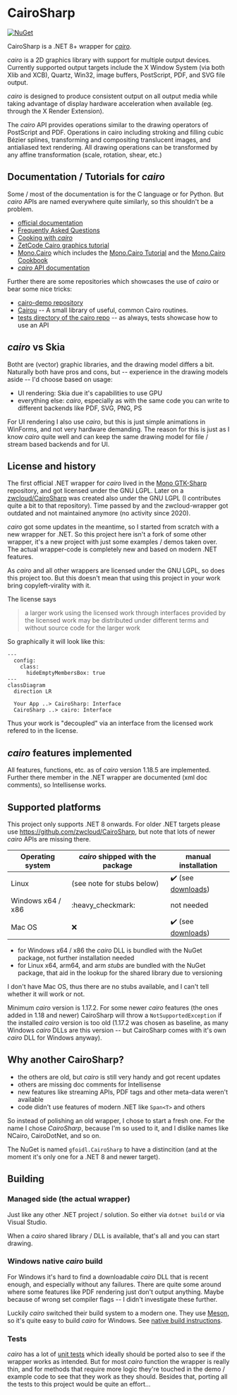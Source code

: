 # CairoSharp

[![NuGet](https://img.shields.io/nuget/v/gfoidl.CairoSharp.svg?style=flat-square)](https://www.nuget.org/packages/gfoidl.CairoSharp/)

CairoSharp is a .NET 8+ wrapper for [_cairo_](https://www.cairographics.org/).

_cairo_ is a 2D graphics library with support for multiple output devices. Currently supported output targets include the X Window System (via both Xlib and XCB), Quartz, Win32, image buffers, PostScript, PDF, and SVG file output.

_cairo_ is designed to produce consistent output on all output media while taking advantage of display hardware acceleration when available (eg. through the X Render Extension).

The _cairo_ API provides operations similar to the drawing operators of PostScript and PDF. Operations in cairo including stroking and filling cubic Bézier splines, transforming and compositing translucent images, and antialiased text rendering. All drawing operations can be transformed by any affine transformation (scale, rotation, shear, etc.)

## Documentation / Tutorials for _cairo_

Some / most of the documentation is for the C language or for Python. But _cairo_ APIs are named everywhere quite similarly, so this shouldn't be a problem.

* [official documentation](https://www.cairographics.org/documentation/)
* [Frequently Asked Questions](https://www.cairographics.org/FAQ/)
* [Cooking with _cairo_](https://www.cairographics.org/cookbook/)
* [ZetCode Cairo graphics tutorial](https://zetcode.com/gfx/cairo/)
* [Mono.Cairo](https://www.mono-project.com/docs/tools+libraries/libraries/Mono.Cairo/) which includes the [Mono.Cairo Tutorial](https://www.mono-project.com/docs/tools+libraries/libraries/Mono.Cairo/tutorial/) and the [Mono.Cairo Cookbook](https://www.mono-project.com/docs/tools+libraries/libraries/Mono.Cairo/cookbook/)
* [_cairo_ API documentation](https://www.cairographics.org/manual/)

Further there are some repositories which showcases the use of _cairo_ or bear some nice tricks:
* [cairo-demo repository](https://gitlab.com/cairo/cairo-demos)
* [Cairou](https://github.com/cubicool/cairou) -- A small library of useful, common Cairo routines.
* [tests directory of the cairo repo](https://gitlab.freedesktop.org/cairo/cairo/-/tree/master/test?ref_type=heads) -- as always, tests showcase how to use an API

## _cairo_ vs Skia

Botht are (vector) graphic libraries, and the drawing model differs a bit. Naturally both have pros and cons, but -- experience in the drawing models aside -- I'd choose based on usage:
* UI rendering: Skia due it's capabilities to use GPU
* everything else: _cairo_, especially as with the same code you can write to different backends like PDF, SVG, PNG, PS

For UI rendering I also use _cairo_, but this is just simple animations in WinForms, and not very hardware demanding. The reason for this is just as I know _cairo_ quite well and can keep the same drawing model for file / stream based backends and for UI.

## License and history

The first official .NET wrapper for _cairo_ lived in the [Mono GTK-Sharp](https://github.com/mono/gtk-sharp/tree/main/cairo) repository, and got licensed under the GNU LGPL. Later on a [zwcloud/CairoSharp](https://github.com/zwcloud/CairoSharp) was created also under the GNU LGPL (I contributes quite a bit to that repository).
Time passed by and the zwcloud-wrapper got outdated and not maintained anymore (no activity since 2020).

_cairo_ got some updates in the meantime, so I started from scratch with a new wrapper for .NET. So this project here isn't a fork of some other wrapper, it's a new project with just some examples / demos taken over. The actual wrapper-code is completely new and based on modern .NET features.

As _cairo_ and all other wrappers are licensed under the GNU LGPL, so does this project too. But this doesn't mean that using this project in your work bring copyleft-virality with it.

The license says
> a larger work using the licensed work through interfaces provided by the licensed work may be distributed under different terms and without source code for the larger work

So graphically it will look like this:
```mermaid
---
  config:
    class:
      hideEmptyMembersBox: true
---
classDiagram
  direction LR

  Your App ..> CairoSharp: Interface
  CairoSharp ..> cairo: Interface
```
Thus your work is "decoupled" via an interface from the licensed work refered to in the license.

## _cairo_ features implemented

All features, functions, etc. as of _cairo_ version 1.18.5 are implemented. Further there member in the .NET wrapper are documented (xml doc comments), so Intellisense works.

## Supported platforms

This project only supports .NET 8 onwards. For older .NET targets please use https://github.com/zwcloud/CairoSharp, but note that lots of newer _cairo_ APIs are missing there.

| Operating system  | _cairo_ shipped with the package | manual installation                                                           |
|-------------------|----------------------------------|-------------------------------------------------------------------------------|
| Linux             | (see note for stubs below)       | :heavy_check_mark: (see [downloads](https://www.cairographics.org/download/)) |
| Windows x64 / x86 | :heavy_checkmark:                | not needed                                                                    |
| Mac OS            | :x:                              | :heavy_check_mark: (see [downloads](https://www.cairographics.org/download/)) |

* for Windows x64 / x86 the _cairo_ DLL is bundled with the NuGet package, not further installation needed
* for Linux x64, arm64, and arm _stubs_ are bundled with the NuGet package, that aid in the lookup for the shared library due to versioning

I don't have Mac OS, thus there are no stubs available, and I can't tell whether it will work or not.

Minimum _cairo_ version is 1.17.2. For some newer _cairo_ features (the ones added in 1.18 and newer) CairoSharp will throw a `NotSupportedException` if the installed _cairo_ version is too old (1.17.2 was chosen as baseline, as many Windows _cairo_ DLLs are this version -- but CairoSharp comes with it's own _cairo_ DLL for Windows anyway).

## Why another CairoSharp?

* the others are old, but _cairo_ is still very handy and got recent updates
* others are missing doc comments for Intellisense
* new features like streaming APIs, PDF tags and other meta-data weren't available
* code didn't use features of modern .NET like `Span<T>` and others

So instead of polishing an old wrapper, I chose to start a fresh one. For the name I chose _CairoSharp_, because I'm so used to it, and I dislike names like NCairo, CairoDotNet, and so on.

The NuGet is named `gfoidl.CairoSharp` to have a distincition (and at the moment it's only one for a .NET 8 and newer target).

## Building

### Managed side (the actual wrapper)

Just like any other .NET project / solution. So either via `dotnet build` or via Visual Studio.

When a _cairo_ shared library / DLL is available, that's all and you can start drawing.

### Windows native _cairo_ build

For Windows it's hard to find a downloadable _cairo_ DLL that is recent enough, and especially without any failures. There are quite some around where some features like PDF rendering just don't output anything. Maybe because of wrong set compiler flags -- I didn't investigate these further.

Luckily _cairo_ switched their build system to a modern one. They use [Meson](https://mesonbuild.com/SimpleStart.html), so it's quite easy to build _cairo_ for Windows. See [native build instructions](./native/ReadMe.md).

### Tests

_cairo_ has a lot of [unit tests](https://gitlab.freedesktop.org/cairo/cairo/-/tree/master/test?ref_type=heads) which ideally should be ported also to see if the wrapper works as intended. But for most _cairo_ function the wrapper is really thin, and for methods that require more logic they're touched in the demo / example code to see that they work as they should. Besides that, porting all the tests to this project would be quite an effort...

